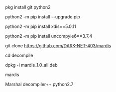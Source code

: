 pkg install git python2

python2 -m pip install --upgrade pip

python2 -m pip install xdis==5.0.11

python2 -m pip install uncompyle6==3.7.4

git clone https://github.com/DARK-NET-403/mardis

cd decompile

dpkg -i mardis_1.0_all.deb

mardis

Marshal decompiler++ python2.7
